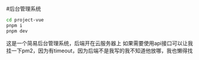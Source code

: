 #后台管理系统


```bash
cd project-vue
pnpm i
pnpm dev
```

这是一个简易后台管理系统，后端开在云服务器上
如果需要使用api接口可以让我挂一下pm2，因为有timeout，因为后端不是我写的我不知道他放哪，我也懒得找
